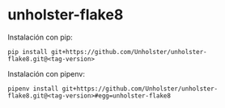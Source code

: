 # unholster-flake8

Instalación con pip:

`pip install git+https://github.com/Unholster/unholster-flake8.git@<tag-version>`

Instalación con pipenv:

`pipenv install git+https://github.com/Unholster/unholster-flake8.git@<tag-version>#egg=unholster-flake8`
